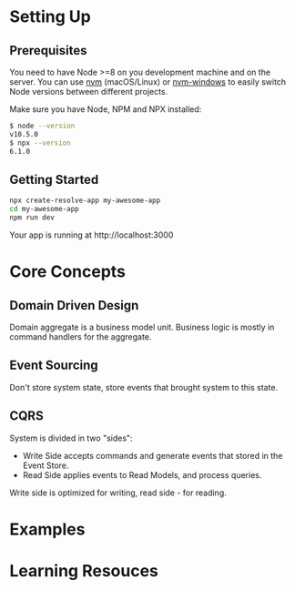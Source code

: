 # Setting Up

## Prerequisites

You need to have Node >=8 on you development machine and on the server.
You can use [nvm](https://github.com/creationix/nvm#installation) (macOS/Linux) or [nvm-windows](https://github.com/coreybutler/nvm-windows#node-version-manager-nvm-for-windows) to easily switch Node versions between different projects.

Make sure you have Node, NPM and NPX installed:

```sh
$ node --version
v10.5.0
$ npx --version
6.1.0
```

## Getting Started

```sh
npx create-resolve-app my-awesome-app
cd my-awesome-app
npm run dev
```

Your app is running at http://localhost:3000

# Core Concepts

## Domain Driven Design

Domain aggregate is a business model unit. Business logic is mostly in command handlers for the aggregate.

## Event Sourcing

Don't store system state, store events that brought system to this state.

## CQRS

System is divided in two "sides":

- Write Side accepts commands and generate events that stored in the Event Store.
- Read Side applies events to Read Models, and process queries.

Write side is optimized for writing, read side - for reading.





# Examples




# Learning Resouces
